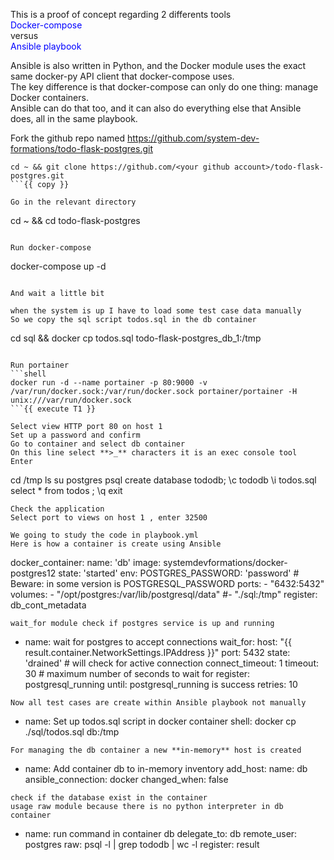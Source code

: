 This is a proof of concept regarding 2 differents tools  
<span style="color: blue;">Docker-compose</span>  
versus  
<span style="color: blue;">Ansible playbook</span>   

Ansible is also written in Python, and the Docker module uses the exact same docker-py API client that docker-compose uses.   
The key difference is that docker-compose can only do one thing: manage Docker containers.  
Ansible can do that too, and it can also do everything else that Ansible does, all in the same playbook.  


Fork the github repo named https://github.com/system-dev-formations/todo-flask-postgres.git
```
cd ~ && git clone https://github.com/<your github account>/todo-flask-postgres.git
```{{ copy }}

Go in the relevant directory 
```
cd ~ && cd todo-flask-postgres
```{{execute T1 }}

Run docker-compose 
```
docker-compose up -d 
```{{ execute T1 }}

And wait a little bit 

when the system is up I have to load some test case data manually
So we copy the sql script todos.sql in the db container  
```
cd sql && docker cp todos.sql todo-flask-postgres_db_1:/tmp 
```{{ execute T1 }}

Run portainer  
```shell
docker run -d --name portainer -p 80:9000 -v /var/run/docker.sock:/var/run/docker.sock portainer/portainer -H unix:///var/run/docker.sock 
```{{ execute T1 }}

Select view HTTP port 80 on host 1  
Set up a password and confirm   
Go to container and select db container   
On this line select **>_** characters it is an exec console tool   
Enter
``` 
cd /tmp 
ls 
su postgres 
psql
create database tododb; 
\c tododb 
\i todos.sql 
select * from todos ;
\q
exit 
```  
Check the application 
Select port to views on host 1 , enter 32500 

We going to study the code in playbook.yml 
Here is how a container is create using Ansible 
```
 docker_container:
        name: 'db'
        image: systemdevformations/docker-postgres12
        state: 'started'
        env:
          POSTGRES_PASSWORD: 'password' # Beware: in some version is POSTGRESQL_PASSWORD
        ports:
          - "6432:5432"
        volumes:
          - "/opt/postgres:/var/lib/postgresql/data"
          #- "./sql:/tmp"
      register: db_cont_metadata
```
wait_for module check if postgres service is up and running 
```
- name: wait for postgres to accept connections
  wait_for:
    host: "{{ result.container.NetworkSettings.IPAddress }}"
    port: 5432
    state: 'drained' # will check for active connection
    connect_timeout: 1
    timeout: 30  # maximum number of seconds to wait for
  register: postgresql_running
  until: postgresql_running is success
  retries: 10     
```
Now all test cases are create within Ansible playbook not manually
```
- name: Set up todos.sql script in docker container
  shell: docker cp ./sql/todos.sql db:/tmp
```
For managing the db container a new **in-memory** host is created 
```
- name: Add container db to in-memory inventory
  add_host:
  name: db
  ansible_connection: docker
  changed_when: false
```
check if the database exist in the container
usage raw module because there is no python interpreter in db container 
``` 
- name: run command in container db
  delegate_to: db
  remote_user: postgres
  raw: psql -l | grep tododb | wc -l
  register: result 
````










